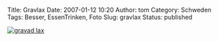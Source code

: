 Title: Gravlax
Date: 2007-01-12 10:20
Author: tom
Category: Schweden
Tags: Besser, EssenTrinken, Foto
Slug: gravlax
Status: published

[![gravad
lax](http://www.fiket.de/pic/gravlax_s.jpg "gravad lax")](http://www.fiket.de/pic/gravlax_l.jpg)

